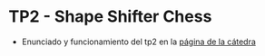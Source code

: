# TP2 - Shape Shifter Chess
 - Enunciado y funcionamiento del tp2 en la [página de la cátedra](https://algoritmos1rw.ddns.net/tps/2022-c1/tp2)

